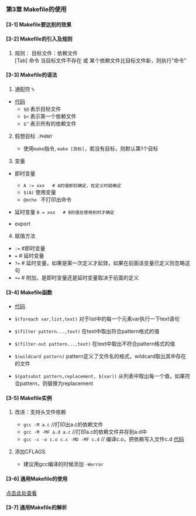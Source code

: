 ### 第3章 Makefile的使用

#### [3-1] Makefile要达到的效果



#### [3-2] Makefile的引入及规则
1. 规则：
    目标文件：依赖文件  
    [Tab] 命令
当目标文件不存在 或 某个依赖文件比目标文件新，则执行“命令”  


#### [3-3] Makefile的语法
1. 通配符 `%`
- [代码](../../source/LinuxAppDevBasic/source/04_2018_Makefile/002_syntax/001_patten/Makefile)
    - `$@` 表示目标文件 
    - `$<` 表示第一个依赖文件
    - `$^` 表示所有的依赖文件

2. 假想目标 `.PHONY`
    - 使用`make`指令, `make [目标]`，若没有目标，则默认第1个目标

3. 变量
- 即时变量
    - `A := xxx   # A的值即刻确定，在定义时就确定`
    - `$(A)` 使用变量 
    - `@echo ` 不打印出命令
- 延时变量
    `B = xxx   # B的值在使用到时才确定`

- export

4. 赋值方法
- `:=`  #即时变量  
- `=`   # 延时变量
- `?=`  # 延时变量，如果是第一次定义才起效，如果在前面该变量已定义则忽略这句
- `+=`  # 附加，是即时变量还是延时变量取决于前面的定义 




#### [3-4] Makefile函数
- [代码](../../source/LinuxAppDevBasic/source/04_2018_Makefile/003_example/Makefile)
- `$(foreach var,list,text)` 对于list中的每一个元素var执行一下text语句

- `$(filter pattern...,text)` 在text中取出符合pattern格式的值
- `$(filter-out pattern...,text)` 在text中取出不符合pattern格式的值

- `$(wildcard pattern)` pattern定义了文件名的格式，wildcard取出其中存在的文件

- `$(patsubst pattern,replacement, $(var))` 从列表中取出每一个值，如果符合pattern，则替换为replacement

#### [3-5] Makefile实例
1. 改进：支持头文件依赖
    - `gcc -M a.c`  //打印出a.c的依赖文件
    - `gcc -M -MF a.d a.c`  //打印a.c的依赖文件并存到a.d中
    - `gcc -c -o c.o c.c -MD -MF c.d` // 编译c.o，把依赖写入文件c.d
[代码](../../source/LinuxAppDevBasic/source/04_2018_Makefile/003_example/Makefile)

2. 添加CFLAGS
    - 建议用gcc编译的时候添加  `-Werror`

#### [3-6] 通用Makefile的使用
[点击此处查看](../../source/LinuxAppDevBasic/source/05_general_Makefile/Makefile_and_readme/)


#### [3-7] 通用Makefile的解析



